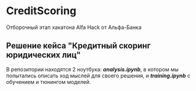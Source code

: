 # CreditScoring
Отборочный этап хакатона Alfa Hack от Альфа-Банка

## Решение кейса "Кредитный скоринг юридических лиц"

В репозитории находятся 2 ноутбука: ***analysis.ipynb***, в котором мы попытались описать ход мыслей для своего решения, и ***training.ipynb*** с обучением и тюнингом моделей. 

